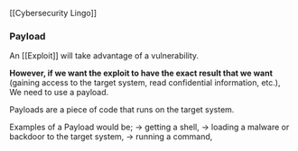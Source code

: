 [[Cybersecurity Lingo]]

### Payload
An [[Exploit]] will take advantage of a vulnerability. 

**However, if we want the exploit to have the exact result that we want** 
(gaining access to the target system, read confidential information, etc.), 
We need to use a payload. 

Payloads are a piece of code that runs on the target system.


Examples of a Payload would be; 
-> getting a shell, 
-> loading a malware or backdoor to the target system, 
-> running a command, 


